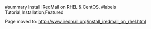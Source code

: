 ﻿#summary Install iRedMail on RHEL & CentOS.
#labels Tutorial,Installation,Featured

Page moved to: http://www.iredmail.org/install_iredmail_on_rhel.html